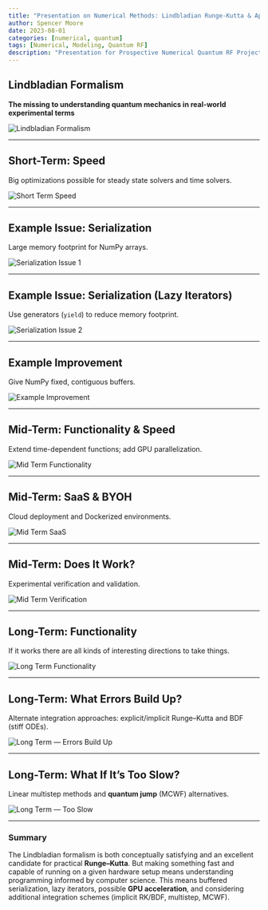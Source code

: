 ```yaml
---
title: "Presentation on Numerical Methods: Lindbladian Runge-Kutta & Applied Computer Science"
author: Spencer Moore
date: 2023-08-01
categories: [numerical, quantum]
tags: [Numerical, Modeling, Quantum RF]
description: "Presentation for Prospective Numerical Quantum RF Project"
---
```


## Lindbladian Formalism  
**The missing to understanding quantum mechanics in real-world experimental terms**

![Lindbladian Formalism](/assets/img/posts/2023-08-15-numerical-17.png)

---

## Short-Term: Speed  
Big optimizations possible for steady state solvers and time solvers.

![Short Term Speed](/assets/img/posts/2023-08-15-numerical-18.png)

---

## Example Issue: Serialization  
Large memory footprint for NumPy arrays.

![Serialization Issue 1](/assets/img/posts/2023-08-15-numerical-19.png)

---

## Example Issue: Serialization (Lazy Iterators)  
Use generators (`yield`) to reduce memory footprint.

![Serialization Issue 2](/assets/img/posts/2023-08-15-numerical-20.png)

---

## Example Improvement  
Give NumPy fixed, contiguous buffers.

![Example Improvement](../assets/img/posts/2023-08-15-numerical-21.png)

---

## Mid-Term: Functionality & Speed  
Extend time-dependent functions; add GPU parallelization.

![Mid Term Functionality](/assets/img/posts/2023-08-15-numerical-22.png)

---

## Mid-Term: SaaS & BYOH  
Cloud deployment and Dockerized environments.

![Mid Term SaaS](/assets/img/posts/2023-08-15-numerical-23.png)

---

## Mid-Term: Does It Work?  
Experimental verification and validation.

![Mid Term Verification](/assets/img/posts/2023-08-15-numerical-24.png)

---

## Long-Term: Functionality  
If it works there are all kinds of interesting directions to take things.

![Long Term Functionality](/assets/img/posts/2023-08-15-numerical-25.png)

---

## Long-Term: What Errors Build Up?  
Alternate integration approaches: explicit/implicit Runge–Kutta and BDF (stiff ODEs).

![Long Term — Errors Build Up](/assets/img/posts/2023-08-15-numerical-26.png)

---

## Long-Term: What If It’s Too Slow?  
Linear multistep methods and **quantum jump** (MCWF) alternatives.

![Long Term — Too Slow](/assets/img/posts/2023-08-15-numerical-27.png)

---

### Summary
The Lindbladian formalism is both conceptually satisfying and an excellent candidate for practical **Runge–Kutta**. But making something fast and capable of running on a given hardware setup means understanding programming informed by computer science. This means buffered serialization, lazy iterators, possible **GPU acceleration**, and considering additional integration schemes (implicit RK/BDF, multistep, MCWF).